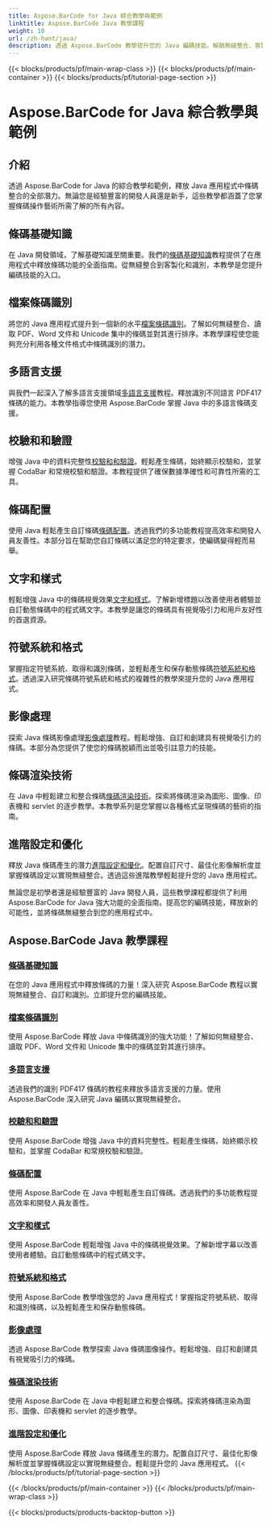 ```yaml
---
title: Aspose.BarCode for Java 綜合教學與範例
linktitle: Aspose.BarCode Java 教學課程
weight: 10
url: /zh-hant/java/
description: 透過 Aspose.BarCode 教學提升您的 Java 編碼技能。解鎖無縫整合、客製化和識別。今天就深入了解條碼的力量。
---
```


{{< blocks/products/pf/main-wrap-class >}}
{{< blocks/products/pf/main-container >}}
{{< blocks/products/pf/tutorial-page-section >}}

# Aspose.BarCode for Java 綜合教學與範例

## 介紹

透過 Aspose.BarCode for Java 的綜合教學和範例，釋放 Java 應用程式中條碼整合的全部潛力。無論您是經驗豐富的開發人員還是新手，這些教學都涵蓋了您掌握條碼操作藝術所需了解的所有內容。

## 條碼基礎知識

在 Java 開發領域，了解基礎知識至關重要。我們的[條碼基礎知識](./barcode-basics/)教程提供了在應用程式中釋放條碼功能的全面指南。從無縫整合到客製化和識別，本教學是您提升編碼技能的入口。

## 檔案條碼識別

將您的 Java 應用程式提升到一個新的水平[檔案條碼識別](./document-barcode-recognition/)。了解如何無縫整合、讀取 PDF、Word 文件和 Unicode 集中的條碼並對其進行排序。本教學課程使您能夠充分利用各種文件格式中條碼識別的潛力。

## 多語言支援

與我們一起深入了解多語言支援領域[多語言支援](./multilingual-support/)教程。釋放識別不同語言 PDF417 條碼的能力。本教學指導您使用 Aspose.BarCode 掌握 Java 中的多語言條碼支援。

## 校驗和和驗證

增強 Java 中的資料完整性[校驗和和驗證](./checksum-and-validation/)。輕鬆產生條碼，始終顯示校驗和，並掌握 CodaBar 和常規校驗和驗證。本教程提供了確保數據準確性和可靠性所需的工具。

## 條碼配置

使用 Java 輕鬆產生自訂條碼[條碼配置](./barcode-configuration/)。透過我們的多功能教程提高效率和開發人員友善性。本部分旨在幫助您自訂條碼以滿足您的特定要求，使編碼變得輕而易舉。

## 文字和樣式

輕鬆增強 Java 中的條碼視覺效果[文字和樣式](./text-and-styling/)。了解新增標題以改善使用者體驗並自訂動態條碼中的程式碼文字。本教學是讓您的條碼具有視覺吸引力和用戶友好性的首選資源。

## 符號系統和格式

掌握指定符號系統、取得和識別條碼，並輕鬆產生和保存動態條碼[符號系統和格式](./symbology-and-format/)。透過深入研究條碼符號系統和格式的複雜性的教學來提升您的 Java 應用程式。

## 影像處理

探索 Java 條碼影像處理[影像處理](./image-manipulation/)教程。輕鬆增強、自訂和創建具有視覺吸引力的條碼。本部分為您提供了使您的條碼脫穎而出並吸引註意力的技能。

## 條碼渲染技術

在 Java 中輕鬆建立和整合條碼[條碼渲染技術](./barcode-rendering-techniques/)。探索將條碼渲染為圖形、圖像、印表機和 servlet 的逐步教學。本教學系列是您掌握以各種格式呈現條碼的藝術的指南。

## 進階設定和優化

釋放 Java 條碼產生的潛力[進階設定和優化](./advanced-settings-and-optimization/)。配置自訂尺寸、最佳化影像解析度並掌握條碼設定以實現無縫整合。透過這些進階教學輕鬆提升您的 Java 應用程式。

無論您是初學者還是經驗豐富的 Java 開發人員，這些教學課程都提供了利用 Aspose.BarCode for Java 強大功能的全面指南。提高您的編碼技能，釋放新的可能性，並將條碼無縫整合到您的應用程式中。

##  Aspose.BarCode Java 教學課程
### [條碼基礎知識](./barcode-basics/)
在您的 Java 應用程式中釋放條碼的力量！深入研究 Aspose.BarCode 教程以實現無縫整合、自訂和識別。立即提升您的編碼技能。
### [檔案條碼識別](./document-barcode-recognition/)
使用 Aspose.BarCode 釋放 Java 中條碼識別的強大功能！了解如何無縫整合、讀取 PDF、Word 文件和 Unicode 集中的條碼並對其進行排序。
### [多語言支援](./multilingual-support/)
透過我們的識別 PDF417 條碼的教程來釋放多語言支援的力量。使用 Aspose.BarCode 深入研究 Java 編碼以實現無縫整合。
### [校驗和和驗證](./checksum-and-validation/)
使用 Aspose.BarCode 增強 Java 中的資料完整性。輕鬆產生條碼，始終顯示校驗和，並掌握 CodaBar 和常規校驗和驗證。 
### [條碼配置](./barcode-configuration/)
使用 Aspose.BarCode 在 Java 中輕鬆產生自訂條碼。透過我們的多功能教程提高效率和開發人員友善性。
### [文字和樣式](./text-and-styling/)
使用 Aspose.BarCode 輕鬆增強 Java 中的條碼視覺效果。了解新增字幕以改善使用者體驗。自訂動態條碼中的程式碼文字。
### [符號系統和格式](./symbology-and-format/)
使用 Aspose.BarCode 教學增強您的 Java 應用程式！掌握指定符號系統、取得和識別條碼，以及輕鬆產生和保存動態條碼。
### [影像處理](./image-manipulation/)
透過 Aspose.BarCode 教學探索 Java 條碼圖像操作。輕鬆增強、自訂和創建具有視覺吸引力的條碼。
### [條碼渲染技術](./barcode-rendering-techniques/)
使用 Aspose.BarCode 在 Java 中輕鬆建立和整合條碼。探索將條碼渲染為圖形、圖像、印表機和 servlet 的逐步教學。
### [進階設定和優化](./advanced-settings-and-optimization/)
使用 Aspose.BarCode 釋放 Java 條碼產生的潛力。配置自訂尺寸、最佳化影像解析度並掌握條碼設定以實現無縫整合。輕鬆提升您的 Java 應用程式。
{{< /blocks/products/pf/tutorial-page-section >}}

{{< /blocks/products/pf/main-container >}}
{{< /blocks/products/pf/main-wrap-class >}}

{{< blocks/products/products-backtop-button >}}
